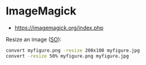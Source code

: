 # ImageMagick

* <https://imagemagick.org/index.php>

Resize an image ([SO](https://askubuntu.com/a/271797/36040)): 

```bash
convert myfigure.png -resize 200x100 myfigure.jpg
convert -resize 50% myfigure.png myfigure.jpg
```